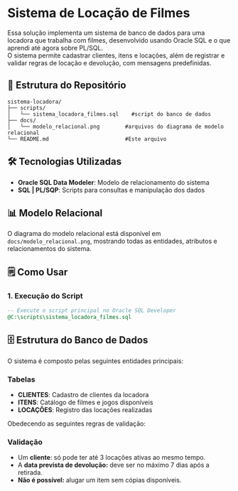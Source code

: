 # Sistema de Locação de Filmes

Essa solução implementa um sistema de banco de dados para uma locadora que trabalha com filmes, desenvolvido usando Oracle SQL e o que aprendi até agora sobre PL/SQL. 
<br>
O sistema permite cadastrar clientes, itens e locações, além de registrar e validar regras de locação e devolução, com mensagens predefinidas.

## 📁 Estrutura do Repositório

```
sistema-locadora/
├── scripts/
│   └── sistema_locadora_filmes.sql    #script do banco de dados
├── docs/
│   └── modelo_relacional.png        #arquivos do diagrama de modelo relacional
└── README.md                        #Este arquivo
```

## 🛠️ Tecnologias Utilizadas

- **Oracle SQL Data Modeler**: Modelo de relacionamento do sistema
- **SQL | PL/SQP**: Scripts para consultas e manipulação dos dados 


## 📊 Modelo Relacional

O diagrama do modelo relacional está disponível em `docs/modelo_relacional.png`, mostrando todas as entidades, atributos e relacionamentos do sistema.

## 🗒️ Como Usar

### 1. Execução do Script
```sql
-- Execute o script principal no Oracle SQL Developer
@C:\scripts\sistema_locadora_filmes.sql
```

## 🗄️ Estrutura do Banco de Dados

O sistema é composto pelas seguintes entidades principais:

### Tabelas
- **CLIENTES**: Cadastro de clientes da locadora
- **ITENS**: Catálogo de filmes e jogos disponíveis
- **LOCAÇÕES**: Registro das locações realizadas

Obedecendo as seguintes regras de validação:

### Validação
- Um **cliente**: só pode ter até 3 locações ativas ao mesmo tempo.
- A **data prevista de devolução:** deve ser no máximo 7 dias após a retirada.
- **Não é possível:** alugar um item sem cópias disponíveis.
